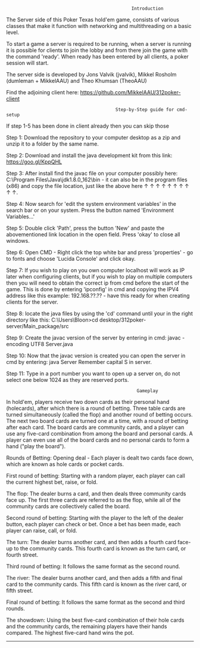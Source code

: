                                                    Introduction

The Server side of this Poker Texas hold'em game, consists of various classes that make it function with networking and multithreading on a basic level.

To start a game a server is required to be running, when a server is running it is possible for clients to join the lobby and from there join the game with the command 'ready'. When ready has been entered by all clients, a poker session will start.

The server side is developed by Jons Valvik (jvalvik), Mikkel Rosholm (dumleman + MikkelAAU) and Theo Khumsan (TheoAAU)

Find the adjoining client here: https://github.com/MikkelAAU/312poker-client


                                             Step-by-Step guide for cmd-setup
                                             
If step 1-5 has been done in client already then you can skip those

  Step 1:
Download the repository to your computer desktop as a zip and unzip it to a folder by the same name. 

  Step 2:
Download and install the java development kit from this link: https://goo.gl/KppQHL

  Step 3:
After install find the javac file on your computer possibly here: C:\Program Files\Java\jdk1.8.0_162\bin - it can also be in the program files (x86) and copy the file location, just like the above here ↑   ↑   ↑   ↑   ↑   ↑   ↑   ↑   ↑   ↑.

  Step 4: 
Now search for 'edit the system environment variables' in the search bar or on your system. Press the button named 'Environment Variables...' 

  Step 5: 
Double click 'Path', press the button 'New' and paste the abovementioned link location in the open field. Press 'okay' to close all windows.

  Step 6:
Open CMD - Right click the top white bar and press 'properties' - go to fonts and choose 'Lucida Console' and click okay.

  Step 7: 
If you wish to play on you own computer localhost will work as IP later when configuring clients, but if you wish to play on multiple computers then you will need to obtain the correct ip from cmd before the start of the game. This is done by entering 'ipconfig' in cmd and copying the IPV4 address like this example: 192.168.??.??  -  have this ready for when creating clients for the server.

  Step 8:
locate the java files by using the 'cd' command until your in the right directory like this: C:\Users\Bloon>cd desktop/312poker-server/Main_package/src

  Step 9:
Create the javac version of the server by entering in cmd: javac -encoding UTF8 Server.java

  Step 10:
Now that the javac version is created you can open the server in cmd by entering: java Server
Remember capital S in server.

  Step 11: 
Type in a port number you want to open up a server on, do not select one below 1024 as they are reserved ports.


                                                     Gameplay

In hold'em, players receive two down cards as their personal hand (holecards), after which there is a round of betting. Three table cards are turned simultaneously (called the flop) and another round of betting occurs. The next two board cards are turned one at a time, with a round of betting after each card. The board cards are community cards, and a player can use any five-card combination from among the board and personal cards. A player can even use all of the board cards and no personal cards to form a hand ("play the board").

  Rounds of Betting:
Opening deal - Each player is dealt two cards face down, which are known as hole cards or pocket cards.

  First round of betting:
Starting with a random player, each player can call the current highest bet, raise, or fold.
  
  The flop:
The dealer burns a card, and then deals three community cards face up. The first three cards are referred to as the flop, while all of the community cards are collectively called the board.
  
  Second round of betting:
Starting with the player to the left of the dealer button, each player can check or bet. Once a bet has been made, each player can raise, call, or fold.
  
  The turn:
The dealer burns another card, and then adds a fourth card face-up to the community cards. This fourth card is known as the turn card, or fourth street.

  Third round of betting:
It follows the same format as the second round.
  
  The river:
The dealer burns another card, and then adds a fifth and final card to the community cards. This fifth card is known as the river card, or fifth street.
  
  Final round of betting:
It follows the same format as the second and third rounds.
  
  The showdown:
Using the best five-card combination of their hole cards and the community cards, the remaining players have their hands compared. The highest five-card hand wins the pot. 

------------------------------------------------------------------------------------------------------------------------------------








